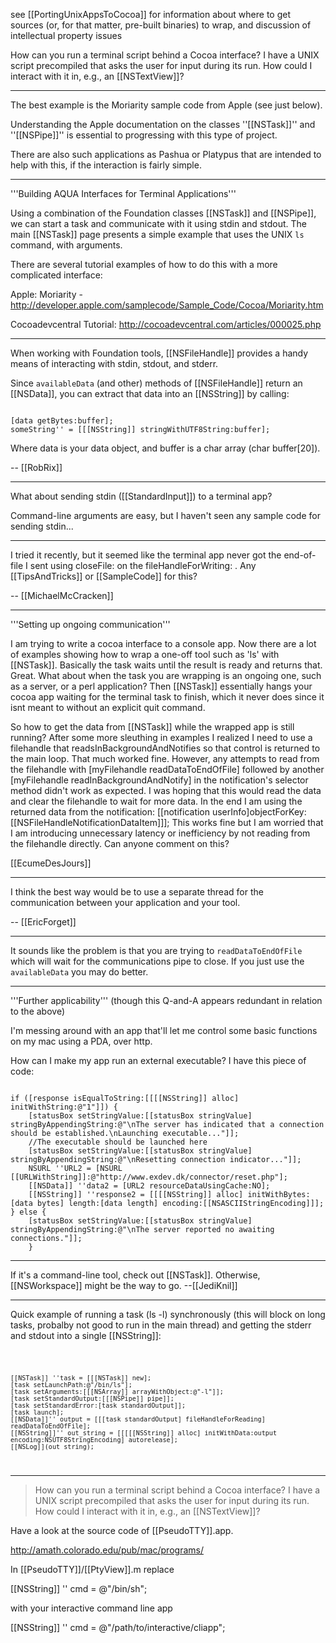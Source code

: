 

see [[PortingUnixAppsToCocoa]] for information about where to get sources (or, for that matter, pre-built binaries) to wrap, and discussion of intellectual property issues

How can you run a terminal script behind a Cocoa interface? I have a UNIX script precompiled that asks the user for input during its run. How could I interact with it in, e.g., an [[NSTextView]]?

----

The best example is the Moriarity sample code from Apple (see just below).

Understanding the Apple documentation on the classes ''[[NSTask]]'' and ''[[NSPipe]]'' is essential to progressing with this type of project.

There are also such applications as Pashua or Platypus that are intended to help with this, if the interaction is fairly simple.

----

'''Building AQUA Interfaces for Terminal Applications'''

Using a combination of the Foundation classes [[NSTask]] and [[NSPipe]], we can start a task and communicate with it using stdin and stdout.
The main [[NSTask]] page presents a simple example that uses the UNIX <code>ls</code> command, with arguments.

There are several tutorial examples of how to do this with a more complicated interface:

Apple: Moriarity - http://developer.apple.com/samplecode/Sample_Code/Cocoa/Moriarity.htm

Cocoadevcentral Tutorial: http://cocoadevcentral.com/articles/000025.php

----

When working with Foundation tools, [[NSFileHandle]] provides a handy means of interacting with stdin, stdout, and stderr.

Since <code>availableData</code> (and other) methods of  [[NSFileHandle]] return an [[NSData]], you can extract that data into an [[NSString]] by calling:

<code>
[data getBytes:buffer];
someString'' = [[[NSString]] stringWithUTF8String:buffer];
</code>

Where data is your data object, and buffer is a char array (char buffer[20]).

-- [[RobRix]]

----

What about sending stdin ([[StandardInput]]) to a terminal app?

Command-line arguments are easy, but I haven't seen any sample code for sending stdin... 

----

I tried it recently, but it seemed like the terminal app never got the end-of-file I sent using closeFile: on the fileHandleForWriting: . Any [[TipsAndTricks]] or [[SampleCode]] for this?

-- [[MichaelMcCracken]]

----

'''Setting up ongoing communication'''

I am trying to write a cocoa interface to a console app.  Now there are a lot of examples showing how to wrap a one-off tool such as 'ls' with [[NSTask]].  Basically the task waits until the result is ready and returns that.  Great.  What about when the task you are wrapping is an ongoing one, such as a server, or a perl application?  Then [[NSTask]] essentially hangs your cocoa app waiting for the terminal task to finish, which it never does since it isnt meant to without an explicit quit command.  

So how to get the data from [[NSTask]] while the wrapped app is still running?  After some more sleuthing in examples I realized I need to use a filehandle that readsInBackgroundAndNotifies so that control is returned to the main loop.  That much worked fine.  However, any attempts to read from the filehandle with [myFilehandle readDataToEndOfFile] followed by another [myFilehandle readInBackgroundAndNotify] in the notification's selector method didn't work as expected.  I was hoping that this would read the data and clear the filehandle to wait for more data.  In the end I am using the returned data from the notification: [[notification userInfo]objectForKey:[[NSFileHandleNotificationDataItem]]]; This works fine but I am worried that I am introducing unnecessary latency or inefficiency by not reading from the filehandle directly.  Can anyone comment on this?

[[EcumeDesJours]]

----

I think the best way would be to use a separate thread for the communication between your application and your tool.

-- [[EricForget]]

----

It sounds like the problem is that you are trying to <code>readDataToEndOfFile</code> which will wait for the communications pipe to close.  If you just use the <code>availableData</code> you may do better.

----

'''Further applicability''' (though this Q-and-A appears redundant in relation to the above)

I'm messing around with an app that'll let me control some basic functions on my mac using a PDA, over http.

How can I make my app run an external executable? I have this piece of code:

<code>
if ([response isEqualToString:[[[[NSString]] alloc] initWithString:@"1"]]) {
	[statusBox setStringValue:[[statusBox stringValue] stringByAppendingString:@"\nThe server has indicated that a connection should be established.\nLaunching executable..."]];
	//The executable should be launched here
	[statusBox setStringValue:[[statusBox stringValue] stringByAppendingString:@"\nResetting connection indicator..."]];
	NSURL ''URL2 = [NSURL [[URLWithString]]:@"http://www.exdev.dk/connector/reset.php"];
	[[NSData]] ''data2 = [URL2 resourceDataUsingCache:NO];
	[[NSString]] ''response2 = [[[[NSString]] alloc] initWithBytes:[data bytes] length:[data length] encoding:[[NSASCIIStringEncoding]]];
} else {
	[statusBox setStringValue:[[statusBox stringValue] stringByAppendingString:@"\nThe server reported no awaiting connections."]];
	}
</code>

----
If it's a command-line tool, check out [[NSTask]]. Otherwise, [[NSWorkspace]] might be the way to go. --[[JediKnil]]

----

Quick example of running a task (ls -l) synchronously (this will block on long tasks, probalby not good to run in the main thread) and getting the
stderr and stdout into a single [[NSString]]:

<code>

    [[NSTask]] ''task = [[[NSTask]] new];
    [task setLaunchPath:@"/bin/ls"];
    [task setArguments:[[[NSArray]] arrayWithObject:@"-l"]];
    [task setStandardOutput:[[[NSPipe]] pipe]];
    [task setStandardError:[task standardOutput]];
    [task launch];
    [[NSData]]'' output = [[[task standardOutput] fileHandleForReading] readDataToEndOfFile];
    [[NSString]]'' out_string = [[[[[NSString]] alloc] initWithData:output encoding:NSUTF8StringEncoding] autorelease];
    [[NSLog]](out_string);

</code>

----

> How can you run a terminal script behind a Cocoa interface? I have a UNIX script precompiled that asks the user for input during its run.  How could I interact with it in, e.g., an [[NSTextView]]?

Have a look at the source code of [[PseudoTTY]].app.

http://amath.colorado.edu/pub/mac/programs/

In [[PseudoTTY]]/[[PtyView]].m replace

[[NSString]] '' cmd = @"/bin/sh";

with your interactive command line app

[[NSString]] '' cmd = @"/path/to/interactive/cliapp";